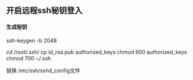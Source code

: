 ## 开启远程ssh秘钥登入 
#### 生成秘钥
ssh-keygen -b 2048

cd /root/.ssh/
cp id_rsa.pub authorized_keys
chmod 600 authorized_keys
chmod 700 ~/.ssh

替换 /etc/ssh/sshd_config文件
